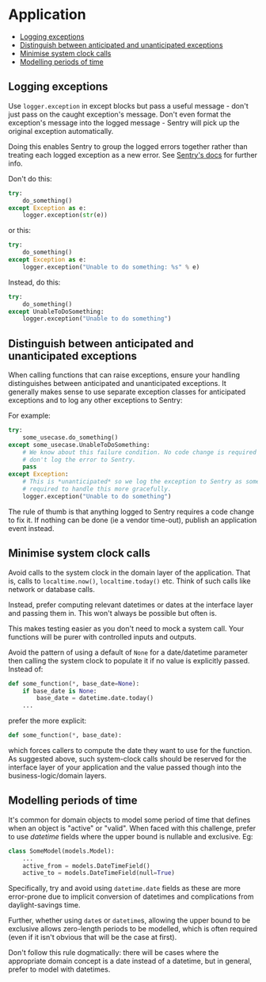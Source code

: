 # Application

- [Logging exceptions](#logging-exceptions)
- [Distinguish between anticipated and unanticipated exceptions](#distinguish-between-anticipated-and-unanticipated-exceptions)
- [Minimise system clock calls](#minimise-system-clock-calls)
- [Modelling periods of time](#modelling-periods-of-time)

## Logging exceptions

Use `logger.exception` in except blocks but pass a useful message - don't just pass on the caught exception's message. Don't even format the exception's message into the logged message - Sentry will pick up the original exception automatically.

Doing this enables Sentry to group the logged errors together rather than treating each logged exception as a new error. See [Sentry's docs](https://docs.sentry.io/platforms/python/guides/logging/#usage) for further info.

Don't do this:

```python
try:
    do_something()
except Exception as e:
    logger.exception(str(e))
```

or this:

```python
try:
    do_something()
except Exception as e:
    logger.exception("Unable to do something: %s" % e)
```

Instead, do this:

```python
try:
    do_something()
except UnableToDoSomething:
    logger.exception("Unable to do something")
```

## Distinguish between anticipated and unanticipated exceptions

When calling functions that can raise exceptions, ensure your handling distinguishes between anticipated and unanticipated exceptions. It generally makes sense to use separate exception classes for anticipated exceptions and to log any other exceptions to Sentry:

For example:

```python
try:
    some_usecase.do_something()
except some_usecase.UnableToDoSomething:
    # We know about this failure condition. No code change is required so we
    # don't log the error to Sentry.
    pass
except Exception:
    # This is *unanticipated* so we log the exception to Sentry as some change is
    # required to handle this more gracefully.
    logger.exception("Unable to do something")
```

The rule of thumb is that anything logged to Sentry requires a code change to fix it. If nothing can be done (ie a vendor time-out), publish an application event instead.

## Minimise system clock calls

Avoid calls to the system clock in the domain layer of the application. That
is, calls to `localtime.now()`, `localtime.today()` etc. Think of such calls
like network or database calls.

Instead, prefer computing relevant datetimes or dates at the interface layer and
passing them in. This won't always be possible but often is.

This makes testing easier as you don't need to mock a system call. Your
functions will be purer with controlled inputs and outputs.

Avoid the pattern of using a default of `None` for a date/datetime parameter
then calling the system clock to populate it if no value is explicitly passed.
Instead of:

```py
def some_function(*, base_date=None):
    if base_date is None:
        base_date = datetime.date.today()
    ...
```

prefer the more explicit:

```py
def some_function(*, base_date):
```

which forces callers to compute the date they want to use for the function.
As suggested above, such system-clock calls should be reserved for the interface
layer of your application and the value passed though into the
business-logic/domain layers.

## Modelling periods of time

It's common for domain objects to model some period of time that defines when an
object is "active" or "valid". When faced with this challenge, prefer to use
_datetime_ fields where the upper bound is nullable and exclusive. Eg:

```python
class SomeModel(models.Model):
    ...
    active_from = models.DateTimeField()
    active_to = models.DateTimeField(null=True)
```

Specifically, try and avoid using `datetime.date` fields as these are more error-prone
due to implicit conversion of datetimes and complications from daylight-savings
time.

Further, whether using `date`s or `datetime`s, allowing the upper bound to be
exclusive allows zero-length periods to be modelled, which is often required
(even if it isn't obvious that will be the case at first).

Don't follow this rule dogmatically: there will be cases where the appropriate
domain concept is a date instead of a datetime, but in general, prefer to model
with datetimes.